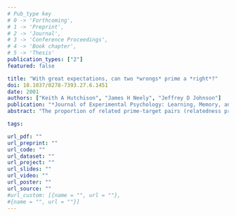 ```yaml
---
# Pub_type key
# 0 -> 'Forthcoming',
# 1 -> 'Preprint',
# 2 -> 'Journal',
# 3 -> 'Conference Proceedings',
# 4 -> 'Book chapter',
# 5 -> 'Thesis'
publication_types: ["2"]
featured: false

title: "With great expectations, can two *wrongs* prime a *right*?"
doi: 10.1037/0278-7393.27.6.1451
date: 2001
authors: ["Keith A Hutchison", "James H Neely", "Jeffrey D Johnson"]
publication: "*Journal of Experimental Psychology: Learning, Memory, and Cognition*, 27(6), 1451--1463"
abstract: "The proportion of related prime-target pairs (relatedness proportion, RP) and prime-target stimulus onset asynchrony (SOA) was varied to determine the involvement of strategic priming mechanisms in the reduction in semantic priming that occurs when a target follows an unmasked prime that itself receives immediate repetition priming from a masked prime. At 300-ms and 1,200-ms SOAs, (a) strategic semantic priming was operating, in that priming from a nonrepeated prime increased as RP increased from .25 to .75, and (b) for both RPs, prime repetition reduced semantic priming. At a 167-ms SOA, (a) priming from a nonrepeated prime was unaffected by RP, suggesting that strategic priming was not operating, and (b) for both RPs, prime repetition did not reduce semantic priming. Because prime repetition did not reduce priming at the 167-ms SOA (when only spreading activation should have been mediating semantic priming), the reduction in semantic priming produced by prime repetition is not evidence against spreading activation automaticity. Possible mechanisms through which prime repetition reduces semantic priming are discussed."

tags: 

url_pdf: ""
url_preprint: ""
url_code: ""
url_dataset: ""
url_project: ""
url_slides: ""
url_video: ""
url_poster: ""
url_source: ""
#url_custom: [{name = "", url = ""},
#{name = "", url = ""}]
---
```


